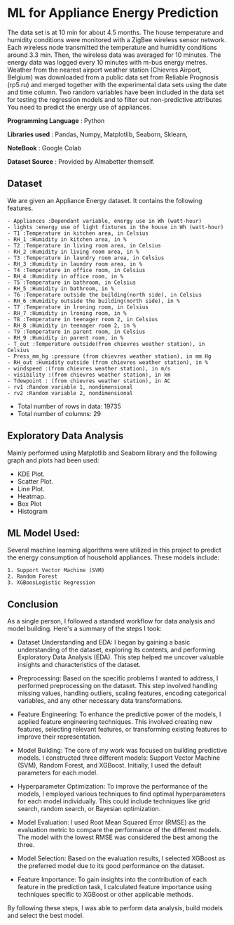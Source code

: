 # ML for Appliance Energy Prediction  
 The data set is at 10 min for about 4.5 months. The house temperature and humidity conditions were monitored with a ZigBee wireless sensor network. Each wireless node transmitted the temperature and humidity conditions around 3.3 min. Then, the wireless data was averaged for 10 minutes. The energy data was logged every 10 minutes with m-bus energy metres. Weather from the nearest airport weather station (Chievres Airport, Belgium) was downloaded from a public data set from Reliable Prognosis (rp5.ru) and merged together with the experimental data sets using the date and time column. Two random variables have been included in the data set for testing the regression models and to filter out non-predictive attributes You need to predict the energy use of appliances.

**Programming Language** : Python

**Libraries used** : Pandas, Numpy, Matplotlib, Seaborn, Sklearn, 

**NoteBook** : Google Colab

**Dataset Source** : Provided by Almabetter themself.
 
## Dataset 
We are given an Appliance Energy dataset. It contains the following features.
``` 
- Appliances :Dependant variable, energy use in Wh (watt-hour)
- lights :energy use of light fixtures in the house in Wh (watt-hour)
- T1 :Temperature in kitchen area, in Celsius
- RH_1 :Humidity in kitchen area, in %
- T2 :Temperature in living room area, in Celsius
- RH_2 :Humidity in living room area, in %
- T3 :Temperature in laundry room area, in Celsius
- RH_3 :Humidity in laundry room area, in %
- T4 :Temperature in office room, in Celsius
- RH_4 :Humidity in office room, in %
- T5 :Temperature in bathroom, in Celsius
- RH_5 :Humidity in bathroom, in %
- T6 :Temperature outside the building(north side), in Celsius
- RH_6 :Humidity outside the building(north side), in %
- T7 :Temperature in lroning room, in Celsius
- RH_7 :Humidity in lroning room, in %
- T8 :Temperature in teenager room 2, in Celsius
- RH_8 :Humidity in teenager room 2, in %
- T9 :Temperature in parent room, in Celsius
- RH_9 :Humidity in parent room, in %
- T_out :Temperature outside(from chievres weather station), in Celsius
- Press_mm_hg :pressure (from chievres weather station), in mm Hg
- RH_out :Humidity outside (from chievres weather station), in %
- windspeed :(from chievres weather station), in m/s
- visibility :(from chievres weather station), in km
- Tdewpoint : (from chievres weather station), in AC
- rv1 :Random variable 1, nondimensional
- rv2 :Random variable 2, nondimensional
```

- Total number of rows in data:  19735
- Total number of columns:  29 
  
## Exploratory Data Analysis
 Mainly performed using Matplotlib and Seaborn library and the following graph and plots had been used:
   - KDE Plot.
   - Scatter Plot.
   - Line Plot.
   - Heatmap.
   - Box Plot
   - Histogram
             
## ML Model Used:

Several machine learning algorithms were utilized in this project to predict the energy consumption of household appliances. These models include:
```
1. Support Vector Machine (SVM)
2. Random Forest
3. XGBoosLogistic Regression 
 ```
## Conclusion  
As a single person, I followed a standard workflow for data analysis and model building. Here's a summary of the steps I took:

- Dataset Understanding and EDA: I began by gaining a basic understanding of the dataset, exploring its contents, and performing Exploratory Data Analysis (EDA). This step helped me uncover valuable insights and characteristics of the dataset.

- Preprocessing: Based on the specific problems I wanted to address, I performed preprocessing on the dataset. This step involved handling missing values, handling outliers, scaling features, encoding categorical variables, and any other necessary data transformations.

- Feature Engineering: To enhance the predictive power of the models, I applied feature engineering techniques. This involved creating new features, selecting relevant features, or transforming existing features to improve their representation.

- Model Building: The core of my work was focused on building predictive models. I constructed three different models: Support Vector Machine (SVM), Random Forest, and XGBoost. Initially, I used the default parameters for each model.

- Hyperparameter Optimization: To improve the performance of the models, I employed various techniques to find optimal hyperparameters for each model individually. This could include techniques like grid search, random search, or Bayesian optimization.

- Model Evaluation: I used Root Mean Squared Error (RMSE) as the evaluation metric to compare the performance of the different models. The model with the lowest RMSE was considered the best among the three.

- Model Selection: Based on the evaluation results, I selected XGBoost as the preferred model due to its good performance on the dataset.

- Feature Importance: To gain insights into the contribution of each feature in the prediction task, I calculated feature importance using techniques specific to XGBoost or other applicable methods.

By following these steps, I was able to perform data analysis, build models and select the best model. 
